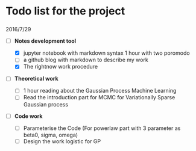 # Todo list for the project
### 
2016/7/29

- [ ] **Notes development tool**

    - [x] jupyter notebook with markdown syntax 1 hour with two poromodo
    - [ ] a github blog with markdown to describe my work  
    - [x] The rightnow work procedure
-  [ ]  **Theoretical work** 

    - [ ] 1 hour reading about the Gaussian Process Machine Learning
    - [ ] Read the introduction part for MCMC for Variationally Sparse Gaussian process
- [ ] **Code work**

    - [ ] Parameterise the Code (For powerlaw part with 3 parameter as beta0, sigma, omega)
    - [ ] Design the work logistic for GP
